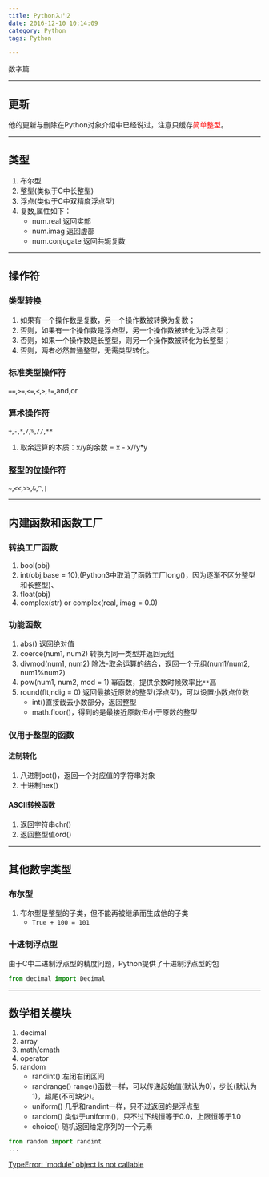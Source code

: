 ```yaml
---
title: Python入门2
date: 2016-12-10 10:14:09
category: Python
tags: Python

---
```


数字篇

---

## 更新
他的更新与删除在Python对象介绍中已经说过，注意只缓存<font color=red>简单整型</font>。

---

## 类型
1. 布尔型
2. 整型(类似于C中长整型)
3. 浮点(类似于C中双精度浮点型)
4. 复数,属性如下：
	+ num.real 返回实部
	+ num.imag 返回虚部
	+ num.conjugate 返回共轭复数

---

## 操作符

### 类型转换
1. 如果有一个操作数是复数，另一个操作数被转换为复数；
2. 否则，如果有一个操作数是浮点型，另一个操作数被转化为浮点型；
3. 否则，如果一个操作数是长整型，则另一个操作数被转化为长整型；
4. 否则，两者必然普通整型，无需类型转化。

### 标准类型操作符
`==`,`>=`,`<=`,`<`,`>`,`!=`,and,or

### 算术操作符
`+`,`-`,`*`,`/`,`%`,`//`,`**`
1. 取余运算的本质：x/y的余数 = x - x//y*y

### 整型的位操作符
`~`,`<<`,`>>`,`&`,`^`,`|`

---

## 内建函数和函数工厂

### 转换工厂函数
1. bool(obj)
2. int(obj,base = 10),(Python3中取消了函数工厂long()，因为逐渐不区分整型和长整型)、
3. float(obj)
4. complex(str) or complex(real, imag = 0.0)

### 功能函数
1. abs() 返回绝对值
2. coerce(num1, num2) 转换为同一类型并返回元组
3. divmod(num1, num2) 除法-取余运算的结合，返回一个元组(num1/num2, num1%num2)
4. pow(num1, num2, mod = 1) 幂函数，提供余数时候效率比`**`高
5. round(flt,ndig = 0) 返回最接近原数的整型(浮点型)，可以设置小数点位数
	+ int()直接截去小数部分，返回整型
	+ math.floor()，得到的是最接近原数但小于原数的整型

### 仅用于整型的函数
#### 进制转化
1. 八进制oct()，返回一个对应值的字符串对象
2. 十进制hex()

#### ASCII转换函数 
1. 返回字符串chr()
2. 返回整型值ord()

---

## 其他数字类型

### 布尔型
1. 布尔型是整型的子类，但不能再被继承而生成他的子类
	+ `True + 100 = 101`

### 十进制浮点型
由于C中二进制浮点型的精度问题，Python提供了十进制浮点型的包
```Python
from decimal import Decimal
```

---

## 数学相关模块

1. decimal
2. array
3. math/cmath
4. operator
5. random
	+ randint() 左闭右闭区间
	+ randrange() range()函数一样，可以传递起始值(默认为0)，步长(默认为1)，超尾(不可缺少)。
	+ uniform() 几乎和randint一样，只不过返回的是浮点型
	+ random() 类似于uniform()，只不过下线恒等于0.0，上限恒等于1.0
	+ choice() 随机返回给定序列的一个元素
```Python
from random import randint
...
```

[TypeError: 'module' object is not callable](http://stackoverflow.com/questions/4534438/typeerror-module-object-is-not-callable)

